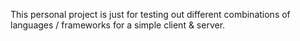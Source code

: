 This personal project is just for testing out different combinations of languages / frameworks for a simple client & server.